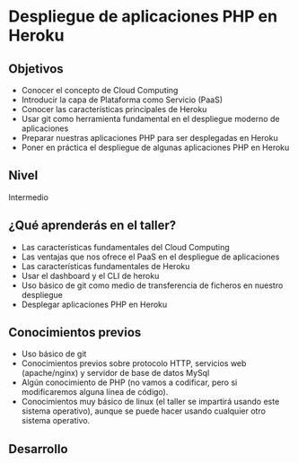 # Despliegue de aplicaciones PHP en Heroku

## Objetivos

* Conocer el concepto de Cloud Computing
* Introducir la capa de Plataforma como Servicio (PaaS)
* Conocer las características principales de Heroku
* Usar git como herramienta fundamental en el despliegue moderno de aplicaciones
* Preparar nuestras aplicaciones PHP para ser desplegadas en Heroku
* Poner en práctica el despliegue de algunas aplicaciones PHP en Heroku

## Nivel

Intermedio

## ¿Qué aprenderás en el taller?

* Las características fundamentales del Cloud Computing
* Las ventajas que nos ofrece el PaaS en el despliegue de aplicaciones
* Las características fundamentales de Heroku
* Usar el dashboard y el CLI de heroku
* Uso básico de git como medio de transferencia de ficheros en nuestro despliegue
* Desplegar aplicaciones PHP en Heroku

## Conocimientos previos

* Uso básico de git
* Conocimientos previos sobre protocolo HTTP, servicios web (apache/nginx) y servidor de base de datos MySql
* Algún conocimiento de PHP (no vamos a codificar, pero si modificaremos alguna línea de código).
* Conocimientos muy básico de linux (el taller se impartirá usando este sistema operativo), aunque se puede hacer usando cualquier otro sistema operativo.

## Desarrollo